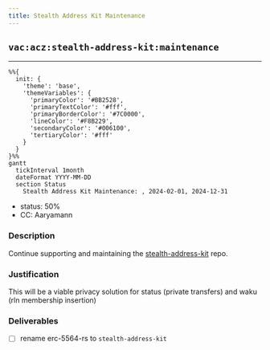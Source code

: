 ```yaml
---
title: Stealth Address Kit Maintenance
---
```

## `vac:acz:stealth-address-kit:maintenance`
---

```mermaid
%%{ 
  init: { 
    'theme': 'base', 
    'themeVariables': { 
      'primaryColor': '#BB2528', 
      'primaryTextColor': '#fff', 
      'primaryBorderColor': '#7C0000', 
      'lineColor': '#F8B229', 
      'secondaryColor': '#006100', 
      'tertiaryColor': '#fff' 
    } 
  } 
}%%
gantt
  tickInterval 1month
  dateFormat YYYY-MM-DD 
  section Status
    Stealth Address Kit Maintenance: , 2024-02-01, 2024-12-31
```

- status: 50%
- CC: Aaryamann

### Description

Continue supporting and maintaining the [stealth-address-kit](https://github.com/vacp2p/erc-5564-rs) repo.
### Justification

This will be a viable privacy solution for status (private transfers) and waku (rln membership insertion)

### Deliverables

- [ ] rename erc-5564-rs to `stealth-address-kit`

